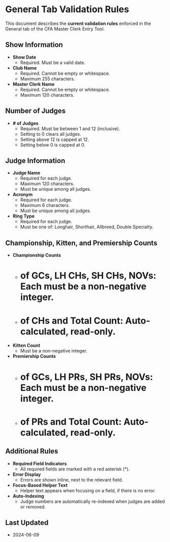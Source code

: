 # General Tab Validation Rules

This document describes the **current validation rules** enforced in the General tab of the CFA Master Clerk Entry Tool.

## Show Information
- **Show Date**
  - Required. Must be a valid date.
- **Club Name**
  - Required. Cannot be empty or whitespace.
  - Maximum 255 characters.
- **Master Clerk Name**
  - Required. Cannot be empty or whitespace.
  - Maximum 120 characters.

## Number of Judges
- **# of Judges**
  - Required. Must be between 1 and 12 (inclusive).
  - Setting to 0 clears all judges.
  - Setting above 12 is capped at 12.
  - Setting below 0 is capped at 0.

## Judge Information
- **Judge Name**
  - Required for each judge.
  - Maximum 120 characters.
  - Must be unique among all judges.
- **Acronym**
  - Required for each judge.
  - Maximum 6 characters.
  - Must be unique among all judges.
- **Ring Type**
  - Required for each judge.
  - Must be one of: Longhair, Shorthair, Allbreed, Double Specialty.

## Championship, Kitten, and Premiership Counts
- **Championship Counts**
  - # of GCs, LH CHs, SH CHs, NOVs: Each must be a non-negative integer.
  - # of CHs and Total Count: Auto-calculated, read-only.
- **Kitten Count**
  - Must be a non-negative integer.
- **Premiership Counts**
  - # of GCs, LH PRs, SH PRs, NOVs: Each must be a non-negative integer.
  - # of PRs and Total Count: Auto-calculated, read-only.

## Additional Rules
- **Required Field Indicators**
  - All required fields are marked with a red asterisk (*).
- **Error Display**
  - Errors are shown inline, next to the relevant field.
- **Focus-Based Helper Text**
  - Helper text appears when focusing on a field, if there is no error.
- **Auto-Indexing**
  - Judge numbers are automatically re-indexed when judges are added or removed.

## Last Updated
- 2024-06-09 